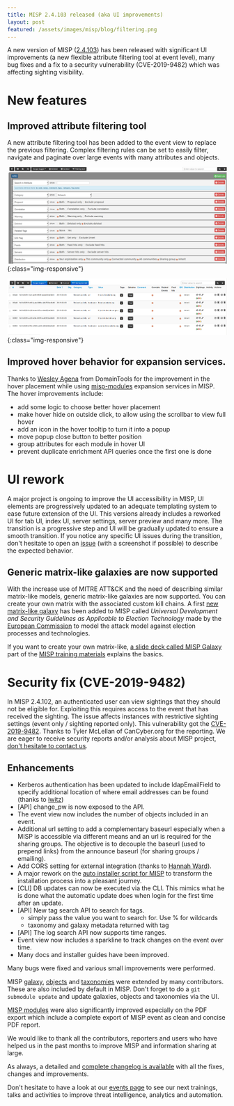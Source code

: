 ```yaml
---
title: MISP 2.4.103 released (aka UI improvements)
layout: post
featured: /assets/images/misp/blog/filtering.png
---
```


A new version of MISP ([2.4.103](https://github.com/MISP/MISP/tree/v2.4.103)) has been released with significant UI improvements (a new flexible attribute filtering tool at event level), many bug fixes and a fix to a security vulnerability (CVE-2019-9482) which was affecting sighting visibility.

# New features

## Improved attribute filtering tool

A new attribute filtering tool has been added to the event view to replace the previous filtering. Complex filtering rules can
be set to easily filter, navigate and paginate over large events with many attributes and objects.

![MISP screenshot - new attribute filtering tool at event level](/assets/images/misp/blog/filtering.png){:class="img-responsive"}

![MISP screenshot - new attribute filtering tool at event level](/assets/images/misp/blog/filtering2.png){:class="img-responsive"}

## Improved hover behavior for expansion services.

Thanks to [Wesley Agena](https://github.com/wesleya) from DomainTools for the improvement in the hover placement while using [misp-modules](https://github.com/MISP/misp-modules) expansion services in MISP. The hover improvements include:

- add some logic to choose better hover placement
- make hover hide on outside click, to allow using the scrollbar to view
  full hover
- add an icon in the hover tooltip to turn it into a popup
- move popup close button to better position
- group attributes for each module in hover UI
- prevent duplicate enrichment API queries once the first one is done

# UI rework

A major project is ongoing to improve the UI accessibility in MISP, UI elements are progressively updated to an adequate templating system to ease future extension of the UI. This versions already includes a reworked UI for tab UI, index UI, server settings, server preview and many more. The transition is a progressive step and UI will be gradually updated to ensure a smooth transition. If you notice any specific UI issues during the transition, don't hesitate to open an [issue](https://github.com/MISP/MISP/issues) (with a screenshot if possible) to describe the expected behavior.

## Generic matrix-like galaxies are now supported

With the increase use of MITRE ATT&CK and the need of describing similar matrix-like models, generic matrix-like galaxies are now supported.
You can create your own matrix with the associated custom kill chains. A first [new matrix-like galaxy](https://www.misp-project.org/galaxy.html#_election_guidelines) has been added to MISP called *Universal Development and Security Guidelines as Applicable to Election Technology* made by the [European Commission](https://www.ria.ee/sites/default/files/content-editors/kuberturve/cyber_security_of_election_technology.pdf) to model the attack model against election processes and technologies.

If you want to create your own matrix-like, [a slide deck called MISP Galaxy](https://www.misp-project.org/misp-training/3.2-misp-galaxy.pdf) part of the [MISP training materials](https://github.com/MISP/misp-training#misp-training-materials) explains the basics.

# Security fix (CVE-2019-9482)

In MISP 2.4.102, an authenticated user can view sightings that they should not be eligible for. Exploiting this requires access to the event that has received the sighting. The issue affects instances with restrictive sighting settings (event only / sighting reported only). This vulnerability got the [CVE-2019-9482](https://cve.circl.lu/cve/CVE-2019-9482). Thanks to Tyler McLellan of CanCyber.org for the reporting. We are eager to receive security reports and/or analysis about MISP project, [don't hesitate to contact us](https://github.com/MISP/MISP/blob/2.4/CONTRIBUTING.md#reporting-security-vulnerabilities).

## Enhancements

- Kerberos authentication has been updated to include ldapEmailField to specify additional location of where email addresses can be found (thanks to [iwitz](https://github.com/iwitz))
- [API] change_pw is now exposed to the API.
- The event view now includes the number of objects included in an event.
- Additional url setting to add a complementary baseurl especially when a MISP is accessible via different means and an url is required for the sharing groups. The objective is to decouple the baseurl (used to prepend links) from the announce baseurl (for sharing groups / emailing).
- Add CORS setting for external integration (thanks to [Hannah Ward](https://github.com/FloatingGhost)).
- A major rework on the [auto installer script for MISP](https://misp.github.io/MISP/INSTALL.ubuntu1804/) to transform the installation process into a pleasant journey.
- [CLI] DB updates can now be executed via the CLI. This mimics what he is done what the automatic update does when login for the first time after an update.
- [API] New tag search API to search for tags.
  - simply pass the value you want to search for. Use % for wildcards
  - taxonomy and galaxy metadata returned with tag
- [API] The log search API now supports time ranges.
- Event view now includes a sparkline to track changes on the event over time.
- Many docs and installer guides have been improved.

Many bugs were fixed and various small improvements were performed.

MISP [galaxy](/galaxy.pdf), [objects](/objects.pdf) and [taxonomies](/taxonomies.pdf) were extended by many contributors. These are also included by default in MISP. Don't forget to do a `git submodule update` and update galaxies, objects and taxonomies via the UI.

[MISP modules](https://github.com/MISP/misp-modules) were also significantly improved especially on the PDF export which include a complete export of MISP event as clean and concise PDF report.

We would like to thank all the contributors, reporters and users who have helped us in the past months to improve MISP and information sharing at large.

As always, a detailed and [complete changelog is available](http://www.misp-project.org/Changelog.txt) with all the fixes, changes and improvements.

Don't hesitate to have a look at our [events page](http://www.misp-project.org/events/) to see our next trainings, talks and activities to improve threat intelligence, analytics and automation.

